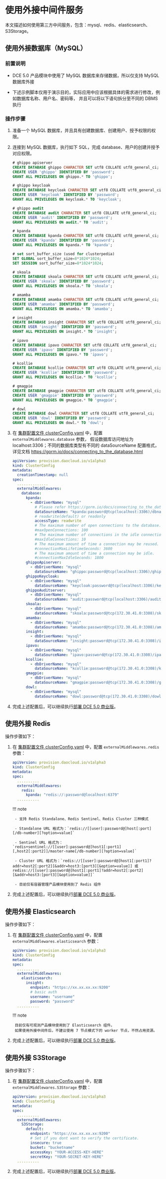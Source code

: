 # 使用外接中间件服务

本文描述如何使用第三方中间服务，包含：mysql、redis、elasticsearch、S3Storage。

## 使用外接数据库（MySQL）

### 前置说明

- DCE 5.0 产品模块中使用了 MySQL 数据库来存储数据，所以仅支持 MySQL 数据库外接

- 下述示例脚本仅用于演示目的，实际应用中应该根据具体的需求进行修改，例如数据库名称、用户名、密码等，
  并且可以将以下语句拆分至不同的 DBMS 执行

### 操作步骤

1. 准备一个 MySQL 数据库，并且具有创建数据库、创建用户、授予权限的权限。

2. 连接到 MySQL 数据库，执行如下 SQL，完成 database、用户的创建并授予对应权限。

    ```sql
    # ghippo apiserver
    CREATE DATABASE ghippo CHARACTER SET utf8 COLLATE utf8_general_ci;
    CREATE USER 'ghippo' IDENTIFIED BY 'password';
    GRANT ALL PRIVILEGES ON ghippo.* TO 'ghippo';
   
    # ghippo keycloak
    CREATE DATABASE keycloak CHARACTER SET utf8 COLLATE utf8_general_ci;
    CREATE USER 'keycloak' IDENTIFIED BY 'password';
    GRANT ALL PRIVILEGES ON keycloak.* TO 'keycloak';
   
    # ghippo audit
    CREATE DATABASE audit CHARACTER SET utf8 COLLATE utf8_general_ci;
    CREATE USER 'audit' IDENTIFIED BY 'password';
    GRANT ALL PRIVILEGES ON audit.* TO 'audit';
   
    # kpanda
    CREATE DATABASE kpanda CHARACTER SET utf8 COLLATE utf8_general_ci;
    CREATE USER 'kpanda' IDENTIFIED BY 'password';
    GRANT ALL PRIVILEGES ON kpanda.* TO 'kpanda';

    # set sort_buffer_size (used for clusterpedia)
    SET GLOBAL sort_buffer_size=8*1024*1024;
    SET SESSION sort_buffer_size=8*1024*1024;

    # skoala
    CREATE DATABASE skoala CHARACTER SET utf8 COLLATE utf8_general_ci;
    CREATE USER 'skoala' IDENTIFIED BY 'password';
    GRANT ALL PRIVILEGES ON skoala.* TO 'skoala';

    # amamba
    CREATE DATABASE amamba CHARACTER SET utf8 COLLATE utf8_general_ci;
    CREATE USER 'amamba' IDENTIFIED BY 'password';
    GRANT ALL PRIVILEGES ON amamba.* TO 'amamba';

    # insight
    CREATE DATABASE insight CHARACTER SET utf8 COLLATE utf8_general_ci;
    CREATE USER 'insight' IDENTIFIED BY 'password';
    GRANT ALL PRIVILEGES ON insight.* TO 'insight';

    # ipavo
    CREATE DATABASE ipavo CHARACTER SET utf8 COLLATE utf8_general_ci;
    CREATE USER 'ipavo' IDENTIFIED BY 'password';
    GRANT ALL PRIVILEGES ON ipavo.* TO 'ipavo';

    # kcollie
    CREATE DATABASE kcollie CHARACTER SET utf8 COLLATE utf8_general_ci;
    CREATE USER 'kcollie' IDENTIFIED BY 'password';
    GRANT ALL PRIVILEGES ON kcollie.* TO 'kcollie';

    # gmagpie
    CREATE DATABASE gmagpie CHARACTER SET utf8 COLLATE utf8_general_ci;
    CREATE USER 'gmagpie' IDENTIFIED BY 'password';
    GRANT ALL PRIVILEGES ON gmagpie.* TO 'gmagpie';

    # dowl
    CREATE DATABASE dowl CHARACTER SET utf8 COLLATE utf8_general_ci;
    CREATE USER 'dowl' IDENTIFIED BY 'password';
    GRANT ALL PRIVILEGES ON dowl.* TO 'dowl';
    ```

3. 在 [集群配置文件 clusterConfig.yaml](../cluster-config.md) 中，配置 `externalMiddlewares.database` 参数，
   假设数据库访问地址为 localhost:3306；不同的数据库类型有不同的 dataSourceName 配置格式，
   详见文档 https://gorm.io/docs/connecting_to_the_database.html

    ```yaml
    apiVersion: provision.daocloud.io/v1alpha3
    kind: ClusterConfig
    metadata:
      creationTimestamp: null
    spec:
      ..............
      externalMiddlewares:
        database:
          kpanda:
            - dbDriverName: "mysql"
              # Please refer https://gorm.io/docs/connecting_to_the_database.html
              dataSourceName: "kpanda:password@tcp(localhost:3306)/dbname"
              # readwrite(default) or readonly
              accessType: readwrite
              # The maximum number of open connections to the database.
              #maxOpenConnections: 100
              # The maximum number of connections in the idle connection pool.
              #maxIdleConnections: 10
              # The maximum amount of time a connection may be reused.
              #connectionMaxLifetimeSeconds: 3600
              # The maximum amount of time a connection may be idle.
              #connectionMaxIdleSeconds: 1800
          ghippoApiserver:
            - dbDriverName: "mysql"
              dataSourceName: "ghippo:password@tcp(localhost:3306)/ghippo"
          ghippoKeycloak:
            - dbDriverName: "mysql"
              dataSourceName: "keycloak:password@tcp(localhost:3306)/keycloak"
          ghippoAuditserver:
            - dbDriverName: "mysql"
              dataSourceName: "audit:password@tcp(localhost:3306)/audit"
          skoala:
            - dbDriverName: "mysql"
              dataSourceName: "skoala:password@tcp(172.30.41.0:3308)/skoala"
          amamba:
            - dbDriverName: "mysql"
              dataSourceName: "amamba:password@tcp(172.30.41.0:3308)/amamba"
          insight:
            - dbDriverName: "mysql"
              dataSourceName: "insight:password@tcp(172.30.41.0:3308)/insight"
          ipavo:
            - dbDriverName: "mysql"
              dataSourceName: "ipavo:password@tcp(172.30.41.0:3308)/ipavo"
          kcollie:
            - dbDriverName: "mysql"
              dataSourceName: "kcollie:password@tcp(172.30.41.0:3308)/kcollie"
          gmagpie:
            - dbDriverName: "mysql"
              dataSourceName: "gmagpie:password@tcp(172.30.41.0:3308)/gmagpie"
          dowl:
            - dbDriverName: "mysql"
              dataSourceName: "dowl:password@tcp(172.30.41.0:3308)/dowl"
    ```

4. 完成上述配置后，可以继续执行[部署 DCE 5.0 商业版](../start-install.md)。

## 使用外接 Redis

操作步骤如下：

1. 在 [集群配置文件 clusterConfig.yaml](../cluster-config.md) 中，配置 `externalMiddlewares.redis` 参数：

    ```yaml
    apiVersion: provision.daocloud.io/v1alpha3
    kind: ClusterConfig
    metadata:
    spec:
      ..........
      externalMiddlewares:
        redis:
          kpanda: "redis://:password@localhost:6379"
      ..........
    ```

    !!! note

        - 支持 Redis Standalone、Redis Sentinel、Redis Cluster 三种模式

        - Standalone URL 格式为：`redis://[[user]:password@]host[:port][/db-number][?option=value]`

        - Sentinel URL 格式为：`redis+sentinel://[[user]:password@]host1[:port1][,host2[:port2]]/master-name[/db-number][?option=value]`

        - Cluster URL 格式为：`redis://[[user]:password@]host1[:port1]?addr=host2[:port2][&addr=host3:[port3][&option=value]] 或 rediss://[[user]:password@]host1[:port1]?addr=host2[:port2][&addr=host3:[port3][&option=value]]`

        - 目前仅有容器管理产品模块使用到了 Redis 组件

2. 完成上述配置后，可以继续执行[部署 DCE 5.0 商业版](../start-install.md)。

## 使用外接 Elasticsearch

操作步骤如下：

1. 在 [集群配置文件 clusterConfig.yaml](../cluster-config.md) 中，配置 `externalMiddlewares.elasticsearch` 参数：

    ```yaml
    apiVersion: provision.daocloud.io/v1alpha3
    kind: ClusterConfig
    metadata:
    spec:
      ..........
      externalMiddlewares:
        elasticsearch:
          insight:
            endpoint: "https://xx.xx.xx.xx:9200"
            # basic auth
            username: "username"
            password: "password"
      ..........
    ```

    !!! note

        目前仅有可观测产品模块使用到了 Elasticsearch 组件。
        如果使用外接中间件后，不建议使用 7 节点模式下的 worker 节点，不然占用资源。

2. 完成上述配置后，可以继续执行[部署 DCE 5.0 商业版](../start-install.md)。

## 使用外接 S3Storage

操作步骤如下：

1. 在 [集群配置文件 clusterConfig.yaml](../cluster-config.md) 中，配置 `externalMiddlewares.S3Storage` 参数：

    ```yaml
    apiVersion: provision.daocloud.io/v1alpha3
    kind: ClusterConfig
    metadata:
    spec:
      ..........
      externalMiddlewares:
        S3Storage:
          default:
            endpoint: "https://xx.xx.xx.xx:9200"
            # Set if you dont want to verify the certificate.
            insecure: true
            bucket: "bucketname"
            accessKey: "YOUR-ACCESS-KEY-HERE"
            secretKey: "YOUR-SECRET-KEY-HERE"
      ..........
    ```

2. 完成上述配置后，可以继续执行[部署 DCE 5.0 商业版](../start-install.md)。
